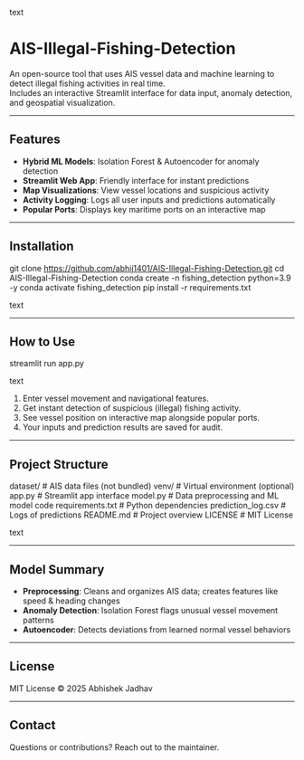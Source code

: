 text
# AIS-Illegal-Fishing-Detection

An open-source tool that uses AIS vessel data and machine learning to detect illegal fishing activities in real time.  
Includes an interactive Streamlit interface for data input, anomaly detection, and geospatial visualization.

---

## Features

- **Hybrid ML Models**: Isolation Forest & Autoencoder for anomaly detection  
- **Streamlit Web App**: Friendly interface for instant predictions  
- **Map Visualizations**: View vessel locations and suspicious activity  
- **Activity Logging**: Logs all user inputs and predictions automatically  
- **Popular Ports**: Displays key maritime ports on an interactive map  

---

## Installation

git clone https://github.com/abhij1401/AIS-Illegal-Fishing-Detection.git
cd AIS-Illegal-Fishing-Detection
conda create -n fishing_detection python=3.9 -y
conda activate fishing_detection
pip install -r requirements.txt

text

---

## How to Use

streamlit run app.py

text

1. Enter vessel movement and navigational features.  
2. Get instant detection of suspicious (illegal) fishing activity.  
3. See vessel position on interactive map alongside popular ports.  
4. Your inputs and prediction results are saved for audit.

---

## Project Structure

dataset/ # AIS data files (not bundled)
venv/ # Virtual environment (optional)
app.py # Streamlit app interface
model.py # Data preprocessing and ML model code
requirements.txt # Python dependencies
prediction_log.csv # Logs of predictions
README.md # Project overview
LICENSE # MIT License

text

---

## Model Summary

- **Preprocessing**: Cleans and organizes AIS data; creates features like speed & heading changes  
- **Anomaly Detection**: Isolation Forest flags unusual vessel movement patterns  
- **Autoencoder**: Detects deviations from learned normal vessel behaviors  

---

## License

MIT License © 2025 Abhishek Jadhav

---

## Contact

Questions or contributions? Reach out to the maintainer.
